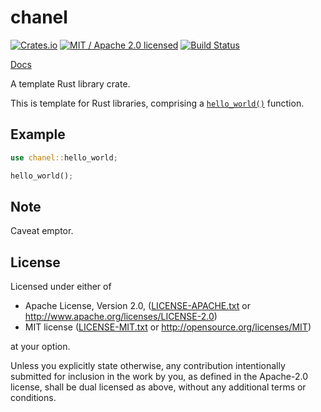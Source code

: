 # chanel

[![Crates.io](https://img.shields.io/crates/v/chanel.svg?maxAge=86400)](https://crates.io/crates/chanel)
[![MIT / Apache 2.0 licensed](https://img.shields.io/crates/l/chanel.svg?maxAge=2592000)](#License)
[![Build Status](https://dev.azure.com/alecmocatta/chanel/_apis/build/status/tests?branchName=master)](https://dev.azure.com/alecmocatta/chanel/_build/latest?branchName=master)

[Docs](https://docs.rs/chanel/0.1.0)

A template Rust library crate.

This is template for Rust libraries, comprising a [`hello_world()`](https://docs.rs/chanel/0.1.0/chanel/fn.hello_world.html) function.

## Example

```rust
use chanel::hello_world;

hello_world();
```

## Note

Caveat emptor.

## License
Licensed under either of

 * Apache License, Version 2.0, ([LICENSE-APACHE.txt](LICENSE-APACHE.txt) or http://www.apache.org/licenses/LICENSE-2.0)
 * MIT license ([LICENSE-MIT.txt](LICENSE-MIT.txt) or http://opensource.org/licenses/MIT)

at your option.

Unless you explicitly state otherwise, any contribution intentionally submitted for inclusion in the work by you, as defined in the Apache-2.0 license, shall be dual licensed as above, without any additional terms or conditions.
